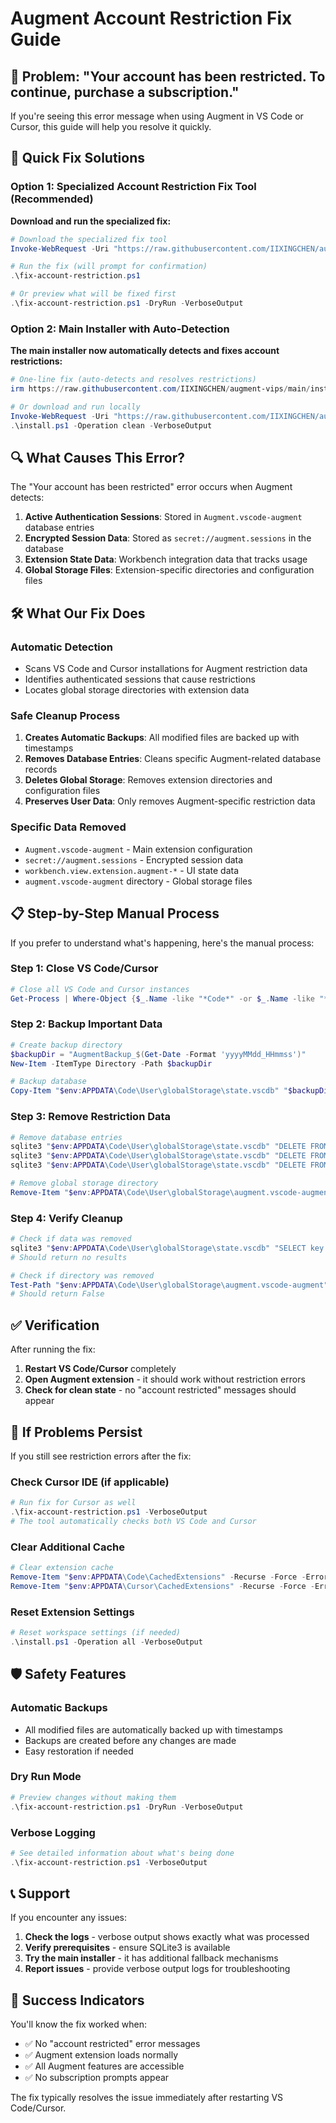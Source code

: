 # Augment Account Restriction Fix Guide

## 🚨 Problem: "Your account has been restricted. To continue, purchase a subscription."

If you're seeing this error message when using Augment in VS Code or Cursor, this guide will help you resolve it quickly.

## 🔧 Quick Fix Solutions

### Option 1: Specialized Account Restriction Fix Tool (Recommended)

**Download and run the specialized fix:**

```powershell
# Download the specialized fix tool
Invoke-WebRequest -Uri "https://raw.githubusercontent.com/IIXINGCHEN/augment-vips/main/fix-account-restriction.ps1" -OutFile "fix-account-restriction.ps1"

# Run the fix (will prompt for confirmation)
.\fix-account-restriction.ps1

# Or preview what will be fixed first
.\fix-account-restriction.ps1 -DryRun -VerboseOutput
```

### Option 2: Main Installer with Auto-Detection

**The main installer now automatically detects and fixes account restrictions:**

```powershell
# One-line fix (auto-detects and resolves restrictions)
irm https://raw.githubusercontent.com/IIXINGCHEN/augment-vips/main/install.ps1 | iex

# Or download and run locally
Invoke-WebRequest -Uri "https://raw.githubusercontent.com/IIXINGCHEN/augment-vips/main/install.ps1" -OutFile "install.ps1"
.\install.ps1 -Operation clean -VerboseOutput
```

## 🔍 What Causes This Error?

The "Your account has been restricted" error occurs when Augment detects:

1. **Active Authentication Sessions**: Stored in `Augment.vscode-augment` database entries
2. **Encrypted Session Data**: Stored as `secret://augment.sessions` in the database
3. **Extension State Data**: Workbench integration data that tracks usage
4. **Global Storage Files**: Extension-specific directories and configuration files

## 🛠️ What Our Fix Does

### Automatic Detection
- Scans VS Code and Cursor installations for Augment restriction data
- Identifies authenticated sessions that cause restrictions
- Locates global storage directories with extension data

### Safe Cleanup Process
1. **Creates Automatic Backups**: All modified files are backed up with timestamps
2. **Removes Database Entries**: Cleans specific Augment-related database records
3. **Deletes Global Storage**: Removes extension directories and configuration files
4. **Preserves User Data**: Only removes Augment-specific restriction data

### Specific Data Removed
- `Augment.vscode-augment` - Main extension configuration
- `secret://augment.sessions` - Encrypted session data
- `workbench.view.extension.augment-*` - UI state data
- `augment.vscode-augment` directory - Global storage files

## 📋 Step-by-Step Manual Process

If you prefer to understand what's happening, here's the manual process:

### Step 1: Close VS Code/Cursor
```powershell
# Close all VS Code and Cursor instances
Get-Process | Where-Object {$_.Name -like "*Code*" -or $_.Name -like "*Cursor*"} | Stop-Process -Force
```

### Step 2: Backup Important Data
```powershell
# Create backup directory
$backupDir = "AugmentBackup_$(Get-Date -Format 'yyyyMMdd_HHmmss')"
New-Item -ItemType Directory -Path $backupDir

# Backup database
Copy-Item "$env:APPDATA\Code\User\globalStorage\state.vscdb" "$backupDir\state.vscdb.backup"
```

### Step 3: Remove Restriction Data
```powershell
# Remove database entries
sqlite3 "$env:APPDATA\Code\User\globalStorage\state.vscdb" "DELETE FROM ItemTable WHERE key = 'Augment.vscode-augment';"
sqlite3 "$env:APPDATA\Code\User\globalStorage\state.vscdb" "DELETE FROM ItemTable WHERE key LIKE 'secret://%augment%';"
sqlite3 "$env:APPDATA\Code\User\globalStorage\state.vscdb" "DELETE FROM ItemTable WHERE key LIKE 'workbench.view.extension.augment%';"

# Remove global storage directory
Remove-Item "$env:APPDATA\Code\User\globalStorage\augment.vscode-augment" -Recurse -Force -ErrorAction SilentlyContinue
```

### Step 4: Verify Cleanup
```powershell
# Check if data was removed
sqlite3 "$env:APPDATA\Code\User\globalStorage\state.vscdb" "SELECT key FROM ItemTable WHERE key LIKE '%augment%';"
# Should return no results

# Check if directory was removed
Test-Path "$env:APPDATA\Code\User\globalStorage\augment.vscode-augment"
# Should return False
```

## ✅ Verification

After running the fix:

1. **Restart VS Code/Cursor** completely
2. **Open Augment extension** - it should work without restriction errors
3. **Check for clean state** - no "account restricted" messages should appear

## 🔄 If Problems Persist

If you still see restriction errors after the fix:

### Check Cursor IDE (if applicable)
```powershell
# Run fix for Cursor as well
.\fix-account-restriction.ps1 -VerboseOutput
# The tool automatically checks both VS Code and Cursor
```

### Clear Additional Cache
```powershell
# Clear extension cache
Remove-Item "$env:APPDATA\Code\CachedExtensions" -Recurse -Force -ErrorAction SilentlyContinue
Remove-Item "$env:APPDATA\Cursor\CachedExtensions" -Recurse -Force -ErrorAction SilentlyContinue
```

### Reset Extension Settings
```powershell
# Reset workspace settings (if needed)
.\install.ps1 -Operation all -VerboseOutput
```

## 🛡️ Safety Features

### Automatic Backups
- All modified files are automatically backed up with timestamps
- Backups are created before any changes are made
- Easy restoration if needed

### Dry Run Mode
```powershell
# Preview changes without making them
.\fix-account-restriction.ps1 -DryRun -VerboseOutput
```

### Verbose Logging
```powershell
# See detailed information about what's being done
.\fix-account-restriction.ps1 -VerboseOutput
```

## 📞 Support

If you encounter any issues:

1. **Check the logs** - verbose output shows exactly what was processed
2. **Verify prerequisites** - ensure SQLite3 is available
3. **Try the main installer** - it has additional fallback mechanisms
4. **Report issues** - provide verbose output logs for troubleshooting

## 🎯 Success Indicators

You'll know the fix worked when:

- ✅ No "account restricted" error messages
- ✅ Augment extension loads normally
- ✅ All Augment features are accessible
- ✅ No subscription prompts appear

The fix typically resolves the issue immediately after restarting VS Code/Cursor.
